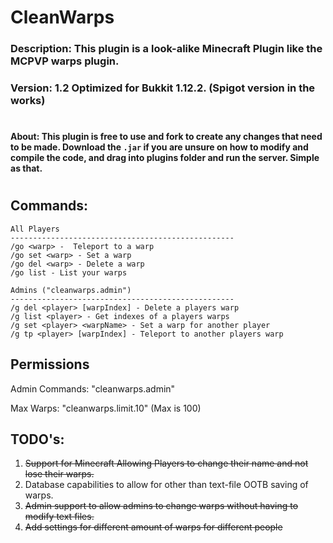 # CleanWarps

### Description: This plugin is a look-alike Minecraft Plugin like the MCPVP warps plugin. 
### Version: 1.2 Optimized for **Bukkit 1.12.2.** (Spigot version in the works)
#
#### About: This plugin is free to use and fork to create any changes that need to be made. Download the `.jar` if you are unsure on how to modify and compile the code, and drag into plugins folder and run the server. Simple as that. 

#
## Commands: 
```
All Players
--------------------------------------------------
/go <warp> -  Teleport to a warp
/go set <warp> - Set a warp
/go del <warp> - Delete a warp
/go list - List your warps

Admins ("cleanwarps.admin")
--------------------------------------------------
/g del <player> [warpIndex] - Delete a players warp
/g list <player> - Get indexes of a players warps
/g set <player> <warpName> - Set a warp for another player
/g tp <player> [warpIndex] - Teleport to another players warp
```

## Permissions

Admin Commands: "cleanwarps.admin"

Max Warps: "cleanwarps.limit.10" (Max is 100)


## TODO's: 
1. ~~Support for Minecraft Allowing Players to change their name and not lose their warps.~~
2. Database capabilities to allow for other than text-file OOTB saving of warps.
3. ~~Admin support to allow admins to change warps without having to modify text files.~~
4. ~~Add settings for different amount of warps for different people~~